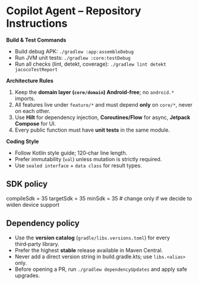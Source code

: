 # Copilot Agent – Repository Instructions

**Build & Test Commands**
* Build debug APK: `./gradlew :app:assembleDebug`
* Run JVM unit tests: `./gradlew :core:testDebug`
* Run all checks (lint, detekt, coverage): `./gradlew lint detekt jacocoTestReport`

**Architecture Rules**
1. Keep the **domain layer (`core/domain`) Android‑free**; no `android.*` imports.
2. All features live under `feature/*` and must depend **only** on `core/*`, never on each other.
3. Use **Hilt** for dependency injection, **Coroutines/Flow** for async, **Jetpack Compose** for UI.
4. Every public function must have **unit tests** in the same module.

**Coding Style**
* Follow Kotlin style guide; 120‑char line length.
* Prefer immutability (`val`) unless mutation is strictly required.
* Use `sealed interface` + `data class` for result types.

## SDK policy
compileSdk = 35
targetSdk  = 35
minSdk     = 35   # change only if we decide to widen device support

## Dependency policy
* Use the **version catalog** (`gradle/libs.versions.toml`) for every third‑party library.
* Prefer the highest **stable** release available in Maven Central.
* Never add a direct version string in build.gradle.kts; use `libs.<alias>` only.
* Before opening a PR, run `./gradlew dependencyUpdates` and apply safe upgrades.